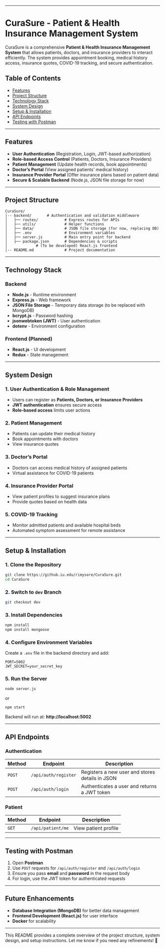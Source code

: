 

---

# **CuraSure - Patient & Health Insurance Management System**  

CuraSure is a comprehensive **Patient & Health Insurance Management System** that allows patients, doctors, and insurance providers to interact efficiently. The system provides appointment booking, medical history access, insurance quotes, COVID-19 tracking, and secure authentication.  

## **Table of Contents**
- [Features](#features)  
- [Project Structure](#project-structure)  
- [Technology Stack](#technology-stack)  
- [System Design](#system-design)  
- [Setup & Installation](#setup--installation)  
- [API Endpoints](#api-endpoints)  
- [Testing with Postman](#testing-with-postman)  

---

## **Features**
- **User Authentication** (Registration, Login, JWT-based authorization)  
- **Role-based Access Control** (Patients, Doctors, Insurance Providers)  
- **Patient Management** (Update health records, book appointments)  
- **Doctor’s Portal** (View assigned patients' medical history)  
- **Insurance Provider Portal** (Offer insurance plans based on patient data)   
- **Secure & Scalable Backend** (Node.js, JSON file storage for now)  

---

## **Project Structure**
```
CuraSure/
│-- backend/       # Authentication and validation middleware
│   ├── routes/            # Express routes for APIs
│   ├── utils/             # Helper functions
│   ├── data/              # JSON file storage (for now, replacing DB)
│   ├── .env               # Environment variables
│   ├── server.js          # Main entry point for backend
│   ├── package.json       # Dependencies & scripts
│             # (To be developed) React.js frontend
│-- README.md              # Project documentation
```

---

## **Technology Stack**
### **Backend**
- **Node.js** - Runtime environment  
- **Express.js** - Web framework  
- **JSON File Storage** - Temporary data storage (to be replaced with MongoDB)  
- **bcrypt.js** - Password hashing  
- **jsonwebtoken (JWT)** - User authentication  
- **dotenv** - Environment configuration  

### **Frontend** (Planned)
- **React.js** - UI development  
- **Redux** - State management  

---

## **System Design**
### **1. User Authentication & Role Management**
- Users can register as **Patients, Doctors, or Insurance Providers**  
- **JWT authentication** ensures secure access  
- **Role-based access** limits user actions  

### **2. Patient Management**
- Patients can update their medical history  
- Book appointments with doctors  
- View insurance quotes  

### **3. Doctor’s Portal**
- Doctors can access medical history of assigned patients  
- Virtual assistance for COVID-19 patients  

### **4. Insurance Provider Portal**
- View patient profiles to suggest insurance plans  
- Provide quotes based on health data  

### **5. COVID-19 Tracking**
- Monitor admitted patients and available hospital beds  
- Automated symptom assessment for remote assistance  

---

## **Setup & Installation**
### **1. Clone the Repository**
```bash
git clone https://github.iu.edu/rimysore/CuraSure.git
cd CuraSure
```

### **2. Switch to `dev` Branch**
```bash
git checkout dev
```

### **3. Install Dependencies**
```bash
npm install
npm install mongoose
```

### **4. Configure Environment Variables**
Create a `.env` file in the backend directory and add:  
```
PORT=5002
JWT_SECRET=your_secret_key
```

### **5. Run the Server**
```bash
node server.js
```
or  
```bash
npm start
```
Backend will run at: **http://localhost:5002**  

---

## **API Endpoints**
### **Authentication**
| Method | Endpoint | Description |
|--------|---------|-------------|
| `POST` | `/api/auth/register` | Registers a new user and stores details in JSON |
| `POST` | `/api/auth/login` | Authenticates a user and returns a JWT token |

### **Patient**
| Method | Endpoint | Description |
|--------|---------|-------------|
| `GET`  | `/api/patient/me` | View patient profile |

---

## **Testing with Postman**
1. Open **Postman**  
2. Use `POST` requests for `/api/auth/register` and `/api/auth/login`  
3. Ensure you pass **email** and **password** in the request body  
4. For login, use the JWT token for authenticated requests  

---

## **Future Enhancements**
- **Database Integration (MongoDB)** for better data management  
- **Frontend Development (React.js)** for user interface  
- **Docker** for scalability  

---

This README provides a complete overview of the project structure, system design, and setup instructions. Let me know if you need any refinements! 🚀
